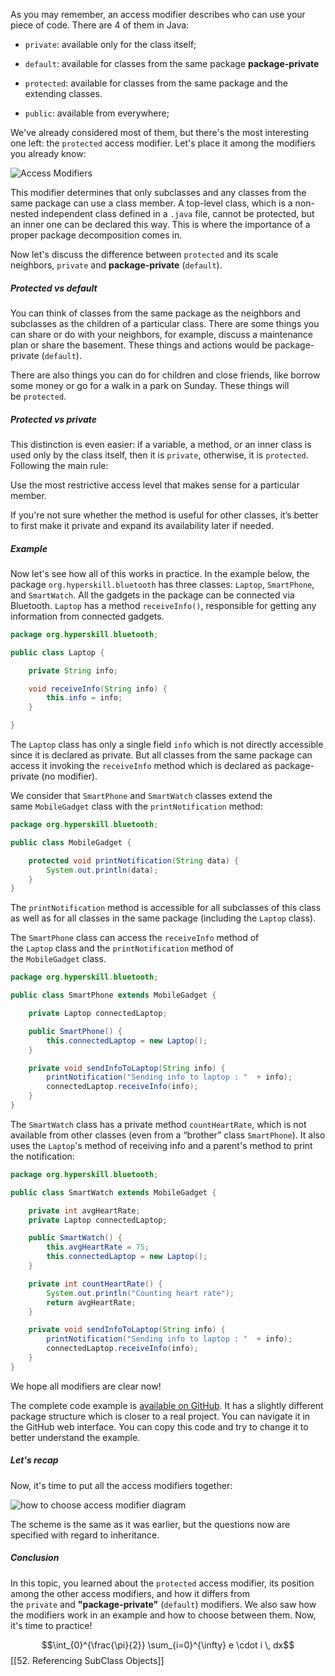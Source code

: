 As you may remember, an access modifier describes who can use your piece of code. There are 4 of them in Java:

- `private`: available only for the class itself;
    
- `default`: available for classes from the same package **package-private**
    
- `protected`: available for classes from the same package and the extending classes.
    
- `public`: available from everywhere;
    

We've already considered most of them, but there's the most interesting one left: the `protected` access modifier. Let's place it among the modifiers you already know:

![Access Modifiers](https://ucarecdn.com/ce702533-fd2b-45f4-a605-a53261bef3cb/)

This modifier determines that only subclasses and any classes from the same package can use a class member. A top-level class, which is a non-nested independent class defined in a `.java` file, cannot be protected, but an inner one can be declared this way. This is where the importance of a proper package decomposition comes in.

Now let's discuss the difference between `protected` and its scale neighbors, `private` and **package-private** (`default`).

##### Protected vs default

You can think of classes from the same package as the neighbors and subclasses as the children of a particular class. There are some things you can share or do with your neighbors, for example, discuss a maintenance plan or share the basement. These things and actions would be package-private (`default`).

There are also things you can do for children and close friends, like borrow some money or go for a walk in a park on Sunday. These things will be `protected`.

##### Protected vs private

This distinction is even easier: if a variable, a method, or an inner class is used only by the class itself, then it is `private`, otherwise, it is `protected`. Following the main rule:

Use the most restrictive access level that makes sense for a particular member.

If you're not sure whether the method is useful for other classes, it’s better to first make it private and expand its availability later if needed.

##### Example

Now let's see how all of this works in practice. In the example below, the package `org.hyperskill.bluetooth` has three classes: `Laptop`, `SmartPhone`, and `SmartWatch`. All the gadgets in the package can be connected via Bluetooth. `Laptop` has a method `receiveInfo()`, responsible for getting any information from connected gadgets.

```java
package org.hyperskill.bluetooth;

public class Laptop {

    private String info;

    void receiveInfo(String info) {
        this.info = info;
    }

}
```

The `Laptop` class has only a single field `info` which is not directly accessible since it is declared as private. But all classes from the same package can access it invoking the `receiveInfo` method which is declared as package-private (no modifier).

We consider that `SmartPhone` and `SmartWatch` classes extend the same `MobileGadget` class with the `printNotification` method:

```java
package org.hyperskill.bluetooth;

public class MobileGadget {

    protected void printNotification(String data) {
        System.out.println(data);
    }
}
```

The `printNotification` method is accessible for all subclasses of this class as well as for all classes in the same package (including the `Laptop` class).

The `SmartPhone` class can access the `receiveInfo` method of the `Laptop` class and the `printNotification` method of the `MobileGadget` class.

```java
package org.hyperskill.bluetooth;

public class SmartPhone extends MobileGadget {

    private Laptop connectedLaptop;

    public SmartPhone() {
        this.connectedLaptop = new Laptop();
    }

    private void sendInfoToLaptop(String info) {
        printNotification("Sending info to laptop : "  + info);
        connectedLaptop.receiveInfo(info);
    }
}
```

The `SmartWatch` class has a private method `countHeartRate`, which is not available from other classes (even from a “brother” class `SmartPhone`). It also uses the `Laptop`'s method of receiving info and a parent's method to print the notification:

```java
package org.hyperskill.bluetooth;

public class SmartWatch extends MobileGadget {

    private int avgHeartRate;
    private Laptop connectedLaptop;

    public SmartWatch() {
        this.avgHeartRate = 75;
        this.connectedLaptop = new Laptop();
    }

    private int countHeartRate() {
        System.out.println("Counting heart rate");
        return avgHeartRate;
    }

    private void sendInfoToLaptop(String info) {
        printNotification("Sending info to laptop : "  + info);
        connectedLaptop.receiveInfo(info);
    }
}
```

We hope all modifiers are clear now!

The complete code example is [available on GitHub](https://github.com/hyperskill/hs-java-samples/tree/master/src/main/java/org/hyperskill/samples/oop/protectedmodifier). It has a slightly different package structure which is closer to a real project. You can navigate it in the GitHub web interface. You can copy this code and try to change it to better understand the example.

##### Let's recap

Now, it's time to put all the access modifiers together:

![how to choose access modifier diagram](https://ucarecdn.com/5c6eeffe-edba-4125-a9a5-13bc0dab2767/)

The scheme is the same as it was earlier, but the questions now are specified with regard to inheritance.

##### Conclusion

In this topic, you learned about the `protected` access modifier, its position among the other access modifiers, and how it differs from the `private` and **"**package-private**"** (`default`) modifiers. We also saw how the modifiers work in an example and how to choose between them. Now, it's time to practice!

$$\int_{0}^{\frac{\pi}{2}} \sum_{i=0}^{\infty} e \cdot i \, dx$$
[[52. Referencing SubClass Objects]]
